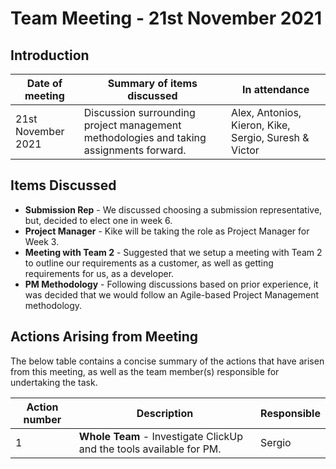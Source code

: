 # Team Meeting - 21st November 2021

## Introduction
| Date of meeting    | Summary of items discussed                                                              | In attendance                                         |
|--------------------|-----------------------------------------------------------------------------------------|-------------------------------------------------------|
| 21st November 2021 | Discussion surrounding project management methodologies and taking assignments forward. | Alex, Antonios, Kieron, Kike, Sergio, Suresh & Victor |

## Items Discussed

* **Submission Rep** - We discussed choosing a submission representative, but, decided to elect one in week 6.
* **Project Manager** - Kike will be taking the role as Project Manager for Week 3.
* **Meeting with Team 2** - Suggested that we setup a meeting with Team 2 to outline our requirements as a customer, as well as getting requirements for us, as a developer.
* **PM Methodology** - Following discussions based on prior experience, it was decided that we would follow an Agile-based Project Management methodology.

## Actions Arising from Meeting

The below table contains a concise summary of the actions that have arisen from this meeting, as well as the team member(s) responsible for undertaking the task.

| Action number | Description                                                          | Responsible |
|---------------|----------------------------------------------------------------------|-------------|
| 1             | **Whole Team** - Investigate ClickUp and the tools available for PM. | Sergio      |
